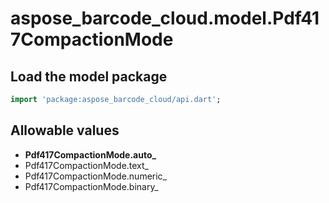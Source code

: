 # aspose_barcode_cloud.model.Pdf417CompactionMode

## Load the model package

```dart
import 'package:aspose_barcode_cloud/api.dart';
```

## Allowable values

* **Pdf417CompactionMode.auto_**
* Pdf417CompactionMode.text_
* Pdf417CompactionMode.numeric_
* Pdf417CompactionMode.binary_

